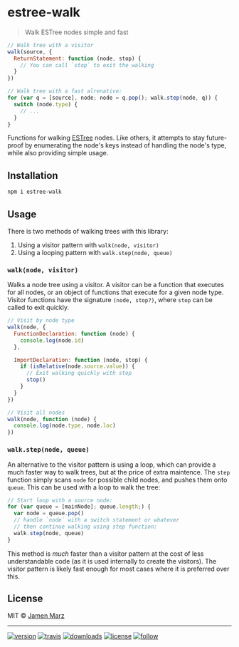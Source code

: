 # estree-walk

> Walk ESTree nodes simple and fast

```js
// Walk tree with a visitor
walk(source, {
  ReturnStatement: function (node, stop) {
    // You can call `stop` to exit the walking
  }
})

// Walk tree with a fast alrenative:
for (var q = [source], node; node = q.pop(); walk.step(node, q)) {
  switch (node.type) {
    // ...
  }
}
```

Functions for walking [ESTree](https://github.com/estree/estree) nodes.  Like others, it attempts to stay future-proof by enumerating the node's keys instead of handling the node's type, while also providing simple usage.

## Installation

```sh
npm i estree-walk
```

## Usage

There is two methods of walking trees with this library:

 1. Using a visitor pattern with `walk(node, visitor)`
 2. Using a looping pattern with `walk.step(node, queue)`

### `walk(node, visitor)`

Walks a node tree using a visitor.  A visitor can be a function that executes for all nodes, or an object of functions that execute for a given node type.  Visitor functions have the signature `(node, stop?)`, where `stop` can be called to exit quickly.

```js
// Visit by node type
walk(node, {
  FunctionDeclaration: function (node) {
    console.log(node.id)
  },

  ImportDeclaration: function (node, stop) {
    if (isRelative(node.source.value)) {
      // Exit walking quickly with stop
      stop()
    }
  }
})

// Visit all nodes
walk(node, function (node) {
  console.log(node.type, node.loc)
})
```

### `walk.step(node, queue)`

An alternative to the visitor pattern is using a loop, which can provide a much faster way to walk trees, but at the price of extra maintence.  The `step` function simply scans `node` for possible child nodes, and pushes them onto `queue`.  This can be used with a loop to walk the tree:

```js
// Start loop with a source node:
for (var queue = [mainNode]; queue.length;) {
  var node = queue.pop()
  // handle `node` with a switch statement or whatever
  // then continue walking using step function:
  walk.step(node, queue)
}
```

This method is _much_ faster than a visitor pattern at the cost of less understandable code (as it is used internally to create the visitors).  The visitor pattern is likely fast enough for most cases where it is preferred over this.

## License

MIT © [Jamen Marz](https://git.io/jamen)

---

[![version](https://img.shields.io/npm/v/estree-walk.svg?style=flat-square)][package] [![travis](https://img.shields.io/travis/jamen/estree-walk.svg?style=flat-square)](https://travis-ci.org/jamen/estree-walk) [![downloads](https://img.shields.io/npm/dt/estree-walk.svg?style=flat-square)][package] [![license](https://img.shields.io/npm/l/estree-walk.svg?style=flat-square)][package] [![follow](https://img.shields.io/github/followers/jamen.svg?style=social&label=Follow)](https://github.com/jamen)

[package]: https://npmjs.org/package/estree-walk
